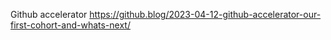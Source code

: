 
Github accelerator
https://github.blog/2023-04-12-github-accelerator-our-first-cohort-and-whats-next/


